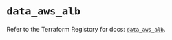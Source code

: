 # `data_aws_alb`

Refer to the Terraform Registory for docs: [`data_aws_alb`](https://registry.terraform.io/providers/hashicorp/aws/5.13.1/docs/data-sources/alb).
